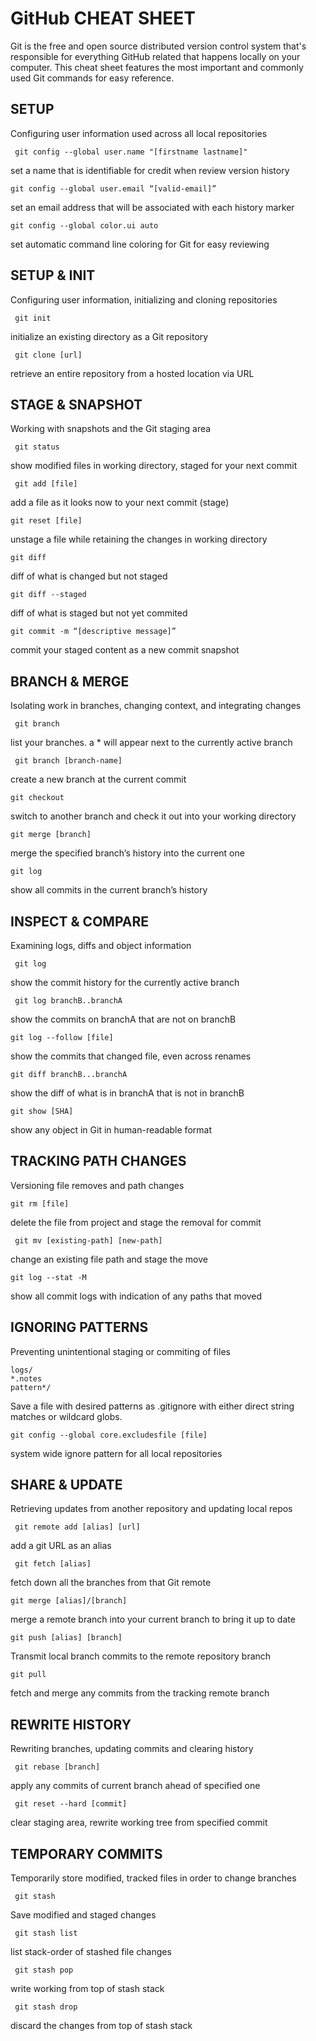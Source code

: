 # GitHub CHEAT SHEET

Git is the free and open source distributed version control system that's responsible for everything GitHub related that happens locally on your computer. This cheat sheet features the most important and commonly used Git commands for easy reference.

## SETUP

Configuring user information used across all local repositories

```
 git config --global user.name "[firstname lastname]"
```
set a name that is identifiable for credit when review version history

```
git config --global user.email “[valid-email]”
```
set an email address that will be associated with each history marker
```
git config --global color.ui auto
```
set automatic command line coloring for Git for easy reviewing

## SETUP & INIT

Configuring user information, initializing and cloning repositories

```
 git init
```
initialize an existing directory as a Git repository
```
 git clone [url]
```
retrieve an entire repository from a hosted location via URL

## STAGE & SNAPSHOT

Working with snapshots and the Git staging area
```
 git status
```
show modified files in working directory, staged for your next commit
```
 git add [file]
```
add a file as it looks now to your next commit (stage)
```
git reset [file]
```
unstage a file while retaining the changes in working directory
```
git diff
```
diff of what is changed but not staged
```
git diff --staged
```
diff of what is staged but not yet commited
```
git commit -m “[descriptive message]”
```
commit your staged content as a new commit snapshot

## BRANCH & MERGE

Isolating work in branches, changing context, and integrating changes
```
 git branch
```
list your branches. a * will appear next to the currently active branch
```
 git branch [branch-name]
```
create a new branch at the current commit
```
git checkout
```
switch to another branch and check it out into your working directory
```
git merge [branch]
```
merge the specified branch’s history into the current one
```
git log
```
show all commits in the current branch’s history

## INSPECT & COMPARE

Examining logs, diffs and object information
```
 git log
```
show the commit history for the currently active branch
```
 git log branchB..branchA
```
show the commits on branchA that are not on branchB
```
git log --follow [file]
```
show the commits that changed file, even across renames
```
git diff branchB...branchA
```
show the diff of what is in branchA that is not in branchB
```
git show [SHA]
```
show any object in Git in human-readable format

## TRACKING PATH CHANGES

Versioning file removes and path changes
```
git rm [file]
```
delete the file from project and stage the removal for commit
```
 git mv [existing-path] [new-path]
```
change an existing file path and stage the move
```
git log --stat -M
```
show all commit logs with indication of any paths that moved

## IGNORING PATTERNS

Preventing unintentional staging or commiting of files
```
logs/
*.notes
pattern*/
```
Save a file with desired patterns as .gitignore with either direct string matches or wildcard globs.
```
git config --global core.excludesfile [file]
```
system wide ignore pattern for all local repositories


## SHARE & UPDATE

Retrieving updates from another repository and updating local repos
```
 git remote add [alias] [url]
```
add a git URL as an alias
```
 git fetch [alias]
```
fetch down all the branches from that Git remote
```
git merge [alias]/[branch]
```
merge a remote branch into your current branch to bring it up to date
```
git push [alias] [branch]
```
Transmit local branch commits to the remote repository branch
```
git pull
```
fetch and merge any commits from the tracking remote branch

## REWRITE HISTORY

Rewriting branches, updating commits and clearing history
```
 git rebase [branch]
```
apply any commits of current branch ahead of specified one
```
 git reset --hard [commit]
```
clear staging area, rewrite working tree from specified commit

## TEMPORARY COMMITS

Temporarily store modified, tracked files in order to change branches
```
 git stash
```
Save modified and staged changes
```
 git stash list
```
list stack-order of stashed file changes
```
 git stash pop
```
write working from top of stash stack
```
 git stash drop
```
discard the changes from top of stash stack